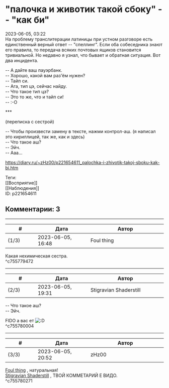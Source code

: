 "палочка и животик такой сбоку" -- "как би"
===========================================

  
2023-06-05, 03:22  
 На проблему транслитерации латиницы при устном разговоре есть единственный верный ответ -- "спеллинг". Если оба собеседника знают его правила, то передача всяких почтовых ящиков становится тривиальной. Но недавно я узнал, что бывает и обратная ситуация. Вот два инцидента.   
   
 -- А дайте ваш пауэрбанк.   
 -- Хорошо, какой вам раз'ём нужен?   
 -- Тайп си.   
 -- Ага, тип цэ, сейчас найду.   
 -- Что такое тип цэ?   
 -- Это то же, что и тайп си!   
 -- :-О   
   
 \*\*\*   
   
 (переписка с сестрой)   
   
 -- Чтобы произвести замену в тексте, нажми контрол-аш. (я написал это кириллицей, так же, как и здесь)   
 -- Что такое аш?   
 -- Эйч.   
 -- Ааа...   
  
<https://diary.ru/~zHz00/p221654611_palochka-i-zhivotik-takoj-sboku-kak-bi.htm>  
  
Теги:  
[[Восприятие]]  
[[Наблюдения]]  
ID: p221654611  


Комментарии: 3
--------------

  


---



|         #         |              Дата              |                     Автор                     |           ID           |
| --- | --- | --- | --- |
| (1/3) | 2023-06-05, 16:48 | Foul thing | c755779472 |

  
 Какая нехимическая сестра.   
 ^c755779472

---



|         #         |              Дата              |                     Автор                     |           ID           |
| --- | --- | --- | --- |
| (2/3) | 2023-06-05, 19:31 | Stigravian Shaderstill | c755780004 |

  
  -- Что такое аш?   
 -- Эйч.    
   
 FIDO а вас ет ![:D](/picture/1131.gif)   
 ^c755780004

---



|         #         |              Дата              |                     Автор                     |           ID           |
| --- | --- | --- | --- |
| (3/3) | 2023-06-05, 20:52 | zHz00 | c755780271 |

  
  [Foul thing](https://foulthing.diary.ru "Temporary Internet Flies")  , натуральная!   
  [Stigravian Shaderstill](https://stigravian.diary.ru "Science, Death, Rock-n-Roll")  , ТВОЙ КОММЕТАРИЙ Е ВИДО.   
 ^c755780271